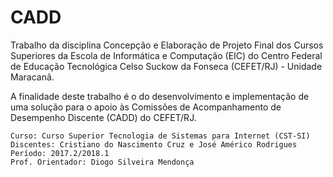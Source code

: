 ﻿# CADD

Trabalho da disciplina Concepção e Elaboração de Projeto Final dos Cursos Superiores da Escola de Informática e Computação (EIC) do Centro Federal de Educação Tecnológica Celso Suckow da Fonseca (CEFET/RJ) - Unidade Maracanã.

A finalidade deste trabalho é o do desenvolvimento e implementação de uma solução para o apoio às Comissões de Acompanhamento de Desempenho Discente (CADD) do CEFET/RJ.

    Curso: Curso Superior Tecnologia de Sistemas para Internet (CST-SI)
    Discentes: Cristiano do Nascimento Cruz e José Américo Rodrigues 
    Período: 2017.2/2018.1
    Prof. Orientador: Diogo Silveira Mendonça